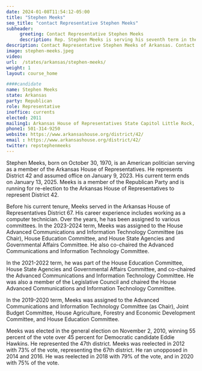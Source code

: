 ```yaml
---
date: 2024-01-08T11:54:12-05:00
title: "Stephen Meeks"
seo_title: "contact Representative Stephen Meeks"
subheader:
     greeting: Contact Representative Stephen Meeks
     description: Rep. Stephen Meeks is serving his seventh term in the Arkansas House. He represents District 42 which includes a portion of Van Buren, Faulkner, and Cleburne Counties. For the 94th General Assembly, Rep. Meeks is the House Chair for the Joint Committee on Advanced Communications and Information Technology.
description: Contact Representative Stephen Meeks of Arkansas. Contact information for Stephen Meeks includes email address, phone number, and mailing address.
image: stephen-meeks.jpeg
video:
url:  /states/arkansas/stephen-meeks/
weight: 1
layout: course_home

####candidate
name: Stephen Meeks
state: Arkansas
party: Republican
role: Representative
inoffice: currents
elected: 2011
mailing1: Arkansas House of Representatives State Capitol Little Rock, AR 72201
phone1: 501-314-9250
website: https://www.arkansashouse.org/district/42/
email : https://www.arkansashouse.org/district/42/
twitter: repstephenmeeks
---
```


Stephen Meeks, born on October 30, 1970, is an American politician serving as a member of the Arkansas House of Representatives. He represents District 42 and assumed office on January 9, 2023. His current term ends on January 13, 2025. Meeks is a member of the Republican Party and is running for re-election to the Arkansas House of Representatives to represent District 42.

Before his current tenure, Meeks served in the Arkansas House of Representatives District 67. His career experience includes working as a computer technician. Over the years, he has been assigned to various committees. In the 2023-2024 term, Meeks was assigned to the House Advanced Communications and Information Technology Committee (as Chair), House Education Committee, and House State Agencies and Governmental Affairs Committee. He also co-chaired the Advanced Communications and Information Technology Committee.

In the 2021-2022 term, he was part of the House Education Committee, House State Agencies and Governmental Affairs Committee, and co-chaired the Advanced Communications and Information Technology Committee. He was also a member of the Legislative Council and chaired the House Advanced Communications and Information Technology Committee.

In the 2019-2020 term, Meeks was assigned to the Advanced Communications and Information Technology Committee (as Chair), Joint Budget Committee, House Agriculture, Forestry and Economic Development Committee, and House Education Committee.

Meeks was elected in the general election on November 2, 2010, winning 55 percent of the vote over 45 percent for Democratic candidate Eddie Hawkins. He represented the 47th district. Meeks was reelected in 2012 with 73% of the vote, representing the 67th district. He ran unopposed in 2014 and 2016. He was reelected in 2018 with 79% of the vote, and in 2020 with 75% of the vote.

